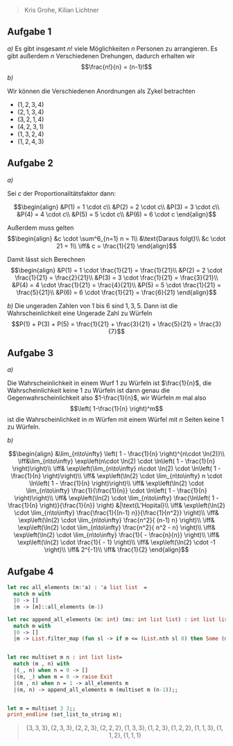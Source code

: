 
> Kris Grohe, Kilian Lichtner

## Aufgabe 1
_a)_
Es gibt insgesamt $n!$ viele Möglichkeiten $n$ Personen zu arrangieren. Es gibt außerdem $n$ Verschiedenen Drehungen, dadurch erhalten wir
$$\frac{n!}{n} = (n-1)!$$
_b)_

Wir können die Verschiedenen Anordnungen als Zykel betrachten

- $(1, 2, 3, 4)$
- $(2, 1, 3, 4)$
- $(3, 2, 1, 4)$
- $(4, 2, 3, 1)$
- $(1, 3, 2, 4)$
- $(1, 2, 4, 3)$

## Aufgabe 2

_a)_

Sei $c$ der Proportionalitätsfaktor dann:

$$\begin{align}
&P(1) = 1 \cdot c\\
&P(2) = 2 \cdot c\\
&P(3) = 3 \cdot c\\
&P(4) = 4 \cdot c\\
&P(5) = 5 \cdot c\\
&P(6) = 6 \cdot c
\end{align}$$

Außerdem muss gelten
$$\begin{align}
&c \cdot \sum^6_{n=1} n = 1\\
&\text{Daraus folgt}\\
&c \cdot 21 = 1\\
\iff& c = \frac{1}{21}
\end{align}$$

Damit lässt sich Berechnen
$$\begin{align}
&P(1) = 1 \cdot \frac{1}{21} = \frac{1}{21}\\
&P(2) = 2 \cdot \frac{1}{21} =  \frac{2}{21}\\
&P(3) = 3 \cdot \frac{1}{21} = \frac{3}{21}\\
&P(4) = 4 \cdot \frac{1}{21} = \frac{4}{21}\\
&P(5) = 5 \cdot \frac{1}{21} = \frac{5}{21}\\
&P(6) = 6 \cdot \frac{1}{21} = \frac{6}{21}
\end{align}$$

_b)_
Die ungeraden Zahlen von $1$ bis $6$ sind $1, 3, 5$. Dann ist die Wahrscheinlichkeit eine Ungerade Zahl zu Würfeln
$$P(1) + P(3) + P(5) = \frac{1}{21} + \frac{3}{21} + \frac{5}{21} = \frac{3}{7}$$

## Aufgabe 3

_a)_

Die Wahrscheinlichkeit in einem Wurf $1$ zu Würfeln ist $\frac{1}{n}$, die Wahrscheinlichkeit keine $1$ zu Würfeln ist dann genau die Gegenwahrscheinlichkeit also $1-\frac{1}{n}$, wir Würfeln $m$ mal also
$$\left( 1-\frac{1}{n} \right)^m$$
ist die Wahrscheinlichkeit in $m$ Würfen mit einem Würfel mit $n$ Seiten keine $1$ zu Würfeln.

_b)_

$$\begin{align}
&\lim_{n\to\infty} \left( 1 - \frac{1}{n} \right)^{n\cdot \ln(2)}\\
\iff&\lim_{n\to\infty} \exp\left(n\cdot \ln(2) \cdot \ln\left( 1 - \frac{1}{n} \right)\right)\\
\iff& \exp\left(\lim_{n\to\infty} n\cdot \ln(2) \cdot \ln\left( 1 - \frac{1}{n} \right)\right)\\
\iff& \exp\left(\ln(2) \cdot \lim_{n\to\infty} n  \cdot \ln\left( 1 - \frac{1}{n} \right)\right)\\
\iff& \exp\left(\ln(2) \cdot \lim_{n\to\infty} \frac{1}{\frac{1}{n}}  \cdot \ln\left( 1 - \frac{1}{n} \right)\right)\\
\iff& \exp\left(\ln(2) \cdot \lim_{n\to\infty} \frac{\ln\left( 1 - \frac{1}{n} \right)}{\frac{1}{n}} \right) &|\text{L'Hopital}\\
\iff& \exp\left(\ln(2) \cdot \lim_{n\to\infty} \frac{\frac{1}{(n-1) n}}{\frac{1}{n^2}} \right)\\
\iff& \exp\left(\ln(2) \cdot \lim_{n\to\infty} \frac{n^2}{ (n-1) n} \right)\\
\iff& \exp\left(\ln(2) \cdot \lim_{n\to\infty} \frac{n^2}{ n^2 - n} \right)\\
\iff& \exp\left(\ln(2) \cdot \lim_{n\to\infty} \frac{1}{ - \frac{n}{n}} \right)\\
\iff& \exp\left(\ln(2) \cdot \frac{1}{ - 1} \right)\\
\iff& \exp\left(\ln(2) \cdot -1 \right)\\
\iff& 2^{-1}\\
\iff& \frac{1}{2}
\end{align}$$




## Aufgabe 4

```ocaml
let rec all_elements (m:'a) : 'a list list  = 
  match m with
  |0 -> []
  |m -> [m]::all_elements (m-1)

let rec append_all_elements (m: int) (ms: int list list) : int list list = 
  match m with
  |0 -> []
  |m -> List.filter_map (fun sl -> if m <= (List.nth sl 0) then Some (m::sl) else None) ms @ append_all_elements (m-1) ms 


let rec multiset m n : int list list=
  match (m , n) with
  |(_, n) when n = 0 -> []
  |(m, _) when m = 0 -> raise Exit
  |(m , n) when n = 1 -> all_elements m
  |(m, n) -> append_all_elements m (multiset m (n-1));;


let m = multiset 3 3;;
print_endline (set_list_to_string m);

```

> $$\lbrace3, 3, 3\rbrace, \lbrace2, 3, 3\rbrace, \lbrace2, 2, 3\rbrace, \lbrace2, 2, 2\rbrace, \lbrace1, 3, 3\rbrace, \lbrace1, 2, 3\rbrace, \lbrace1, 2, 2\rbrace, \lbrace1, 1, 3\rbrace, \lbrace1, 1, 2\rbrace, \lbrace1, 1, 1\rbrace$$


